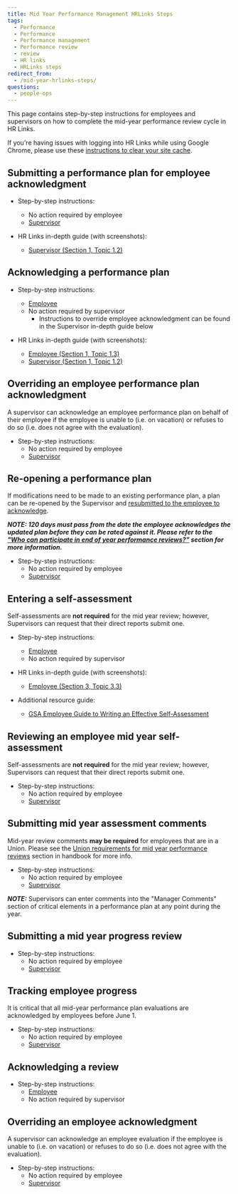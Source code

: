 ```yaml
---
title: Mid Year Performance Management HRLinks Steps
tags:
  - Performance
  - Performance
  - Performance management
  - Performance review
  - review
  - HR links
  - HRLinks steps
redirect_from:
  - /mid-year-hrlinks-steps/
questions:
  - people-ops
---
```


This page contains step-by-step instructions for employees and supervisors on how to complete the mid-year performance review cycle in HR Links.

If you're having issues with logging into HR Links while using Google Chrome, please use these [instructions to clear your site cache](https://docs.google.com/document/d/13j6e8bAVSWFSNNkqmU2hMfwXOCBsi49d_2EqvL3aKXE/edit?usp=sharing).

## Submitting a performance plan for employee acknowledgment

* Step-by-step instructions:
  * No action required by employee
  * [Supervisor](https://docs.google.com/document/d/1iduOW_V1NNqGnZkm7TAwzzr4oIZPZW3UG-f1QdaLD-w/edit#heading=h.o3zrpdn0fzs1)

* HR Links in-depth guide (with screenshots):
  * [Supervisor (Section 1, Topic 1.2)](https://drive.google.com/open?id=15Xm9NF_KfcWN-ZxPomooowEAq51073Xi)

## Acknowledging a performance plan

* Step-by-step instructions:
  * [Employee](https://docs.google.com/document/d/1VxwbatliieP78-qN_VmdHxt1ROvSro4yKe9-OkjQd58/edit#heading=h.u5b15qifcg0q)
  * No action required by supervisor
    * Instructions to override employee acknowledgment can be found in the Supervisor in-depth guide below

* HR Links in-depth guide (with screenshots):
  * [Employee (Section 1, Topic 1.3)](https://drive.google.com/file/d/1NhoDr9MlNTP9VEgBx72H-KoPjNeivOwv/view)
  * [Supervisor (Section 1, Topic 1.2)](https://drive.google.com/open?id=15Xm9NF_KfcWN-ZxPomooowEAq51073Xi)

## Overriding an employee performance plan acknowledgment

A supervisor can acknowledge an employee performance plan on behalf of their employee if the employee is unable to (i.e. on vacation) or refuses to do so (i.e. does not agree with the evaluation).

* Step-by-step instructions:
  * No action required by employee
  * [Supervisor](https://docs.google.com/document/d/1iduOW_V1NNqGnZkm7TAwzzr4oIZPZW3UG-f1QdaLD-w/edit#heading=h.g8d9qupcsxiz)

## Re-opening a performance plan

If modifications need to be made to an existing performance plan, a plan can be re-opened by the Supervisor and [resubmitted to the employee to acknowledge]({{site.baseurl}}/performance-management/end-of-year/hrlinks-steps/#submitting-a-performance-plan-for-employee-approval).

***NOTE: 120 days must pass from the date the employee acknowledges the updated plan before they can be rated against it.  Please refer to the ["Who can participate in end of year performance reviews?"]({{site.baseurl}}/performance-management/#who-participates-in-the-end-of-year-performance-review) section for more information.***

* Step-by-step instructions:
  * No action required by employee
  * [Supervisor](https://docs.google.com/document/d/1iduOW_V1NNqGnZkm7TAwzzr4oIZPZW3UG-f1QdaLD-w/edit#heading=h.crvn3012hsrk)

## Entering a self-assessment

Self-assessments are **not required** for the mid year review; however, Supervisors can request that their direct reports submit one.

* Step-by-step instructions:
  * [Employee](https://docs.google.com/document/d/1VxwbatliieP78-qN_VmdHxt1ROvSro4yKe9-OkjQd58/edit#heading=h.2bzg793t31vu)
  * No action required by supervisor

* HR Links in-depth guide (with screenshots):
  * [Employee (Section 3, Topic 3.3)](https://drive.google.com/file/d/1NhoDr9MlNTP9VEgBx72H-KoPjNeivOwv/view)

* Additional resource guide:
  * [GSA Employee Guide to Writing an Effective Self-Assessment](https://drive.google.com/open?id=1EFwZLMB4qZLZdz98NKGV-TLnJrquLiqo)

## Reviewing an employee mid year self-assessment

Self-assessments are **not required** for the mid year review; however, Supervisors can request that their direct reports submit one.

* Step-by-step instructions:
  * No action required by employee
  * [Supervisor](https://docs.google.com/document/d/1iduOW_V1NNqGnZkm7TAwzzr4oIZPZW3UG-f1QdaLD-w/edit#heading=h.dc4dfn7ht52u)

## Submitting mid year assessment comments

Mid-year review comments **may be required** for employees that are in a Union.  Please see the [Union requirements for mid year performance reviews]({{site.baseurl}}/mid-year/#union-requirements-for-mid-year-performance-reviews) section in handbook for more info. 

* Step-by-step instructions:
  * No action required by employee
  * [Supervisor](https://docs.google.com/document/d/1iduOW_V1NNqGnZkm7TAwzzr4oIZPZW3UG-f1QdaLD-w/edit#heading=h.c3fz56zdlqf2)

***NOTE:*** Supervisors can enter comments into the "Manager Comments" section of critical elements in a performance plan at any point during the year. 

## Submitting a mid year progress review

* Step-by-step instructions:
  * No action required by employee
  * [Supervisor](https://docs.google.com/document/d/1iduOW_V1NNqGnZkm7TAwzzr4oIZPZW3UG-f1QdaLD-w/edit#heading=h.b571filp3lyz)

## Tracking employee progress

It is critical that all mid-year performance plan evaluations are acknowledged by employees before June 1.

* Step-by-step instructions:
  * No action required by employee
  * [Supervisor](https://docs.google.com/document/d/1iduOW_V1NNqGnZkm7TAwzzr4oIZPZW3UG-f1QdaLD-w/edit#heading=h.34676ir5s3g8)

## Acknowledging a review

* Step-by-step instructions:
  * [Employee](https://docs.google.com/document/d/1VxwbatliieP78-qN_VmdHxt1ROvSro4yKe9-OkjQd58/edit#heading=h.6ykmn1ge2hlk)
  * No action required by supervisor

## Overriding an employee acknowledgment

A supervisor can acknowledge an employee evaluation if the employee is unable to (i.e. on vacation) or refuses to do so (i.e. does not agree with the evaluation).

* Step-by-step instructions:
  * No action required by employee
  * [Supervisor](https://docs.google.com/document/d/1iduOW_V1NNqGnZkm7TAwzzr4oIZPZW3UG-f1QdaLD-w/edit#heading=h.u17jlta6re6m)
